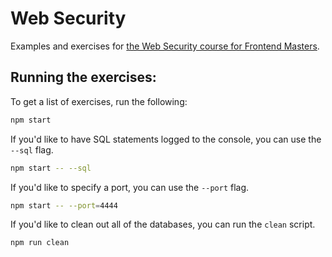 # Web Security

Examples and exercises for [the Web Security course for Frontend Masters](https://frontendmasters.com/courses/web-security-v2/).

## Running the exercises:

To get a list of exercises, run the following:

```sh
npm start
```

If you'd like to have SQL statements logged to the console, you can use the `--sql` flag.

```sh
npm start -- --sql
```

If you'd like to specify a port, you can use the `--port` flag.

```sh
npm start -- --port=4444
```

If you'd like to clean out all of the databases, you can run the `clean` script.

```sh
npm run clean
```
